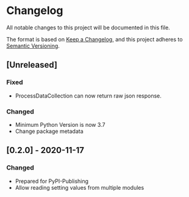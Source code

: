# Changelog
All notable changes to this project will be documented in this file.

The format is based on [Keep a Changelog](https://keepachangelog.com/en/1.0.0/),
and this project adheres to [Semantic Versioning](https://semver.org/spec/v2.0.0.html).

## [Unreleased]
### Fixed
- ProcessDataCollection can now return raw json response.
### Changed
- Minimum Python Version is now 3.7
- Change package metadata


## [0.2.0] - 2020-11-17
### Changed
- Prepared for PyPI-Publishing
- Allow reading setting values from multiple modules 



